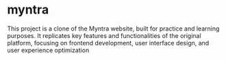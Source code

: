 # myntra
This project is a clone of the Myntra website, built for practice and learning purposes. It replicates key features and functionalities of the original platform, focusing on frontend development, user interface design, and user experience optimization
